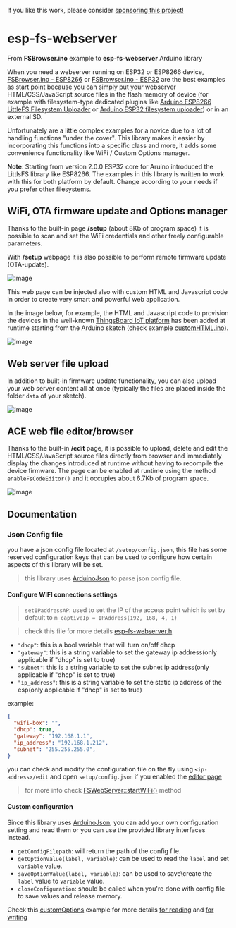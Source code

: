 If you like this work, please consider [sponsoring this project!](https://paypal.me/cotesta)

# esp-fs-webserver

From **FSBrowser.ino** example to **esp-fs-webserver** Arduino library

When you need a webserver running on ESP32 or ESP8266 device, [FSBrowser.ino - ESP8266](https://github.com/esp8266/Arduino/tree/master/libraries/ESP8266WebServer/examples/FSBrowser) or [FSBrowser.ino - ESP32](https://github.com/espressif/arduino-esp32/tree/master/libraries/WebServer/examples/FSBrowser) are the best examples as start point because you can simply put your webserver HTML/CSS/JavaScript source files in the flash memory of device (for example with filesystem-type dedicated plugins like [Arduino ESP8266 LittleFS Filesystem Uploader](https://github.com/earlephilhower/arduino-esp8266littlefs-plugin) or [Arduino ESP32 filesystem uploader](https://github.com/lorol/arduino-esp32fs-plugin)) or in an external SD.

Unfortunately are a little complex examples for a novice due to a lot of handling functions "under the cover".
This library makes it easier by incorporating this functions into a specific class and more, it adds some convenience functionality like WiFi / Custom Options manager.

**Note**:
Starting from version 2.0.0 ESP32 core for Aruino introduced the LittlsFS library like ESP8266. The examples in this library is written to work with this for both platform by default. Change according to your needs if you prefer other filesystems.

## WiFi, OTA firmware update and Options manager

Thanks to the built-in page **/setup** (about 8Kb of program space) it is possible to scan and set the WiFi credentials and other freely configurable parameters.

With **/setup** webpage it is also possible to perform remote firmware update (OTA-update).

![image](https://github.com/cotestatnt/async-esp-fs-webserver/assets/27758688/81a1f6db-a4bd-4f1d-b263-7bebe79cae7d)

This web page can be injected also with custom HTML and Javascript code in order to create very smart and powerful web application.

In the image below, for example, the HTML and Javascript code to provision the devices in the well-known [ThingsBoard IoT platform](https://thingsboard.io/) has been added at runtime starting from the Arduino sketch (check example [customHTML.ino](https://github.com/cotestatnt/async-esp-fs-webserver/tree/main/examples/customHTML)).

![image](https://github.com/cotestatnt/async-esp-fs-webserver/assets/27758688/d728c315-7271-454d-8c34-fb9db0b7a333)

## Web server file upload

In addition to built-in firmware update functionality, you can also upload your web server content all at once (typically the files are placed inside the folder `data` of your sketch).

![image](https://github.com/cotestatnt/async-esp-fs-webserver/assets/27758688/7c261216-3acd-4463-9105-d11e0be3a59a)

## ACE web file editor/browser

Thanks to the built-in **/edit** page, it is possible to upload, delete and edit the HTML/CSS/JavaScript source files directly from browser and immediately display the changes introduced at runtime without having to recompile the device firmware.
The page can be enabled at runtime using the method `enableFsCodeEditor()` and it occupies about 6.7Kb of program space.

![image](https://github.com/cotestatnt/async-esp-fs-webserver/assets/27758688/668c0899-a060-4aed-956b-51311bf3fe13)

## Documentation

### Json Config file

you have a json config file located at `/setup/config.json`, this file has some reserved configuration keys that can be used to configure how certain aspects of this library will be set.

> this library uses [ArduinoJson](https://arduinojson.org/) to parse json config file.

#### Configure WIFI connections settings

> `setIPaddressAP`: used to set the IP of the access point which is set by default to `m_captiveIp = IPAddress(192, 168, 4, 1)`

> check this file for more details [esp-fs-webserver.h](https://github.com/cotestatnt/esp-fs-webserver/blob/master/src/esp-fs-webserver.h)

- `"dhcp"`: this is a bool variable that will turn on/off dhcp
- `"gateway"`: this is a string variable to set the gateway ip address(only applicable if "dhcp" is set to true)
- `"subnet"`: this is a string variable to set the subnet ip address(only applicable if "dhcp" is set to true)
- `"ip_address"`: this is a string variable to set the static ip address of the esp(only applicable if "dhcp" is set to true)

example:

```json
{
  "wifi-box": "",
  "dhcp": true,
  "gateway": "192.168.1.1",
  "ip_address": "192.168.1.212",
  "subnet": "255.255.255.0",
}
```

you can check and modify the configuration file on the fly using `<ip-address>/edit` and open `setup/config.json` if you enabled the [editor page](#ace-web-file-editorbrowser)

> for more info check [FSWebServer::startWiFi()](https://github.com/cotestatnt/esp-fs-webserver/blob/master/src/esp-fs-webserver.cpp#L179) method

#### Custom configuration

Since this library uses [ArduinoJson](https://arduinojson.org/), you can add your own configuration setting and read them or you can use the provided library interfaces instead.

- `getConfigFilepath`: will return the path of the config file.
- `getOptionValue(label, variable)`: can be used to read the `label` and set `variable` value.
- `saveOptionValue(label, variable)`: can be used to save\create the `label` value to `variable` value.
- `closeConfiguration`: should be called when you're done with config file to save values and release memory.

Check this [customOptions](https://github.com/cotestatnt/esp-fs-webserver/tree/master/examples/customOptions) example for more details [for reading](https://github.com/cotestatnt/esp-fs-webserver/blob/master/examples/customOptions/customOptions.ino#L66) and [for writing](https://github.com/cotestatnt/esp-fs-webserver/blob/master/examples/customOptions/customOptions.ino#L92)
